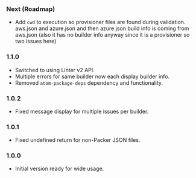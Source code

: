 ### Next (Roadmap)
- Add `cwd` to execution so provisioner files are found during validation.
aws.json and azure.json and then azure.json build info is coming from aws.json (also it has no builder info anyway since it is a provisioner so two issues here)

### 1.1.0
- Switched to using Linter v2 API.
- Multiple errors for same builder now each display builder info.
- Removed `atom-package-deps` dependency and functionality.

### 1.0.2
- Fixed message display for multiple issues per builder.

### 1.0.1
- Fixed undefined return for non-Packer JSON files.

### 1.0.0
- Initial version ready for wide usage.
